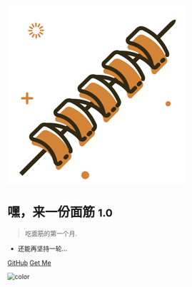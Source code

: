 <!-- _coverpage.md -->
![logo](_media/icon.svg)

# 嘿，来一份面筋 <small>1.0</small>

> 吃面筋的第一个月.

- 还能再坚持一轮...

[GitHub](https://github.com/giraffey375/gluten/)
[Get Me](README)


<!-- background image -->
<!-- ![](_media/bg.png) -->


<!-- background color -->
![color](#f0f0f0)
